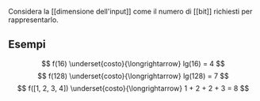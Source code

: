Considera la [[dimensione dell'input]] come il numero di [[bit]] richiesti per rappresentarlo.

## Esempi

$$
f(16) \underset{costo}{\longrightarrow} lg(16) = 4
$$
$$
f(128) \underset{costo}{\longrightarrow} lg(128) = 7
$$
$$
f([1, 2, 3, 4]) \underset{costo}{\longrightarrow} 1 + 2 + 2 + 3 = 8
$$
